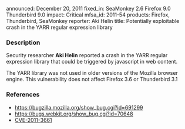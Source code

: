 announced: December 20, 2011
fixed_in: SeaMonkey 2.6
          Firefox 9.0
          Thunderbird 9.0
impact: Critical
mfsa_id: 2011-54
products: Firefox, Thunderbird, SeaMonkey
reporter: Aki Helin
title: Potentially exploitable crash in the YARR regular expression library

<h3>Description</h3>

<p>Security researcher <strong>Aki Helin</strong> reported a crash
in the YARR regular expression library that could be triggered by
javascript in web content.
</p>

<p class="note">The YARR library was not used in older versions of
the Mozilla browser engine. This vulnerability does not affect
Firefox 3.6 or Thunderbird 3.1
</p>

<h3>References</h3>

<ul>
  <li><a href="https://bugzilla.mozilla.org/show_bug.cgi?id=691299">
       https://bugzilla.mozilla.org/show_bug.cgi?id=691299</a></li>
  <li><a href="https://bugs.webkit.org/show_bug.cgi?id=70648">
       https://bugs.webkit.org/show_bug.cgi?id=70648</a></li>
  <li><a href="http://cve.mitre.org/cgi-bin/cvename.cgi?name=CVE-2011-3661" class="ex-ref">CVE-2011-3661</a></li>
</ul>



